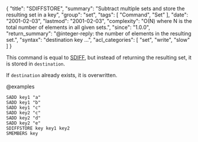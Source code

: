 {
  "title": "SDIFFSTORE",
  "summary": "Subtract multiple sets and store the resulting set in a key",
  "group": "set",
  "tags": [
    "Command",
    "Set"
  ],
  "date": "2001-02-03",
  "lastmod": "2001-02-03",
  "complexity": "O(N) where N is the total number of elements in all given sets.",
  "since": "1.0.0",
  "return_summary": "@integer-reply: the number of elements in the resulting set.",
  "syntax": "destination key ...",
  "acl_categories": [
    "set",
    "write",
    "slow"
  ]
}

This command is equal to [SDIFF](/commands/sdiff), but instead of returning the resulting set, it
is stored in `destination`.

If `destination` already exists, it is overwritten.

@examples

```cli
SADD key1 "a"
SADD key1 "b"
SADD key1 "c"
SADD key2 "c"
SADD key2 "d"
SADD key2 "e"
SDIFFSTORE key key1 key2
SMEMBERS key
```

